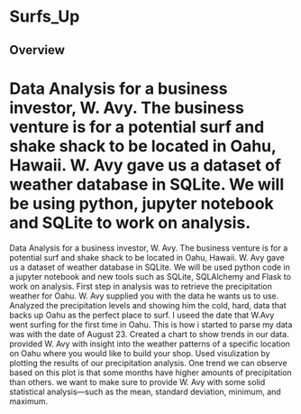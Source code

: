# Surfs_Up


## Overview

# Data Analysis for a business investor, W. Avy. The business venture is for a potential surf and shake shack to be located in Oahu, Hawaii.  W. Avy gave us a dataset of weather database in SQLite. We will be using python, jupyter notebook and SQLite to work on analysis.

Data Analysis for a business investor, W. Avy. The business venture is for a potential surf and shake shack to be located in Oahu, Hawaii.  W. Avy gave us a dataset of weather database in SQLite. We will be used python code in a jupyter notebook and new tools such as SQLite, SQLAlchemy and Flask to work on analysis. 
First step in analysis was to retrieve the precipitation weather for Oahu. W. Avy supplied you with the data he wants us to use.  Analyzed the precipitation levels and showing him the cold, hard, data that backs up Oahu as the perfect place to surf. I useed the date that W.Avy went surfing for the first time in Oahu. This is how i started to parse my data was with the date of August 23. Created a chart to show trends in our data. provided W. Avy with insight into the weather patterns of a specific location on Oahu where you would like to build your shop. Used visulization by plotting the results of our precipitation analysis. 
One trend we can observe based on this plot is that some months have higher amounts of precipitation than others.
we want to make sure to provide W. Avy with some solid statistical analysis—such as the mean, standard deviation, minimum, and maximum.

